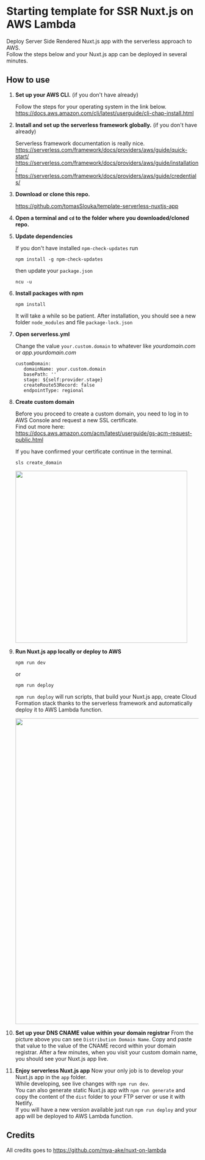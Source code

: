 # Starting template for SSR Nuxt.js on AWS Lambda

Deploy Server Side Rendered Nuxt.js app with the serverless approach to AWS.  
Follow the steps below and your Nuxt.js app can be deployed in several minutes.

## How to use

1. **Set up your AWS CLI.** (if you don't have already)

   Follow the steps for your operating system in the link below.  
   https://docs.aws.amazon.com/cli/latest/userguide/cli-chap-install.html

2. **Install and set up the serverless framework globally.**  (if you don't have already)

   Serverless framework documentation is really nice.  
   https://serverless.com/framework/docs/providers/aws/guide/quick-start/  
   https://serverless.com/framework/docs/providers/aws/guide/installation/  
   https://serverless.com/framework/docs/providers/aws/guide/credentials/

3. **Download or clone this repo.**

   https://github.com/tomasSlouka/template-serverless-nuxtjs-app

4. **Open a terminal and `cd` to the folder where you downloaded/cloned repo.**

5. **Update dependencies**

   If you don't have installed `npm-check-updates` run
   ```shell
   npm install -g npm-check-updates
   ```
   then update your `package.json`
   ```shell
   ncu -u
   ```

6. **Install packages with npm**

   ```shell
   npm install
   ```
   It will take a while so be patient. After installation, you should see a new folder `node_modules` and file `package-lock.json`

7. **Open serverless.yml** 
   
   Change the value `your.custom.domain` to whatever like *yourdomain.com* or *app.yourdomain.com*
   ```shell
   customDomain:
      domainName: your.custom.domain
      basePath: ''
      stage: ${self:provider.stage}
      createRoute53Record: false
      endpointType: regional
   ```
8. **Create custom domain** 

   Before you proceed to create a custom domain, you need to log in to AWS Console and request a new SSL certificate.  
   Find out more here: https://docs.aws.amazon.com/acm/latest/userguide/gs-acm-request-public.html

   If you have confirmed your certificate continue in the terminal.
   ```shell
   sls create_domain
   ```
   <img width="450" alt="" src="https://github.com/tomasSlouka/template-serverless-nuxtjs-app/blob/master/app/assets/img/create_domain.png">

9. **Run Nuxt.js app locally or deploy to AWS**

   ```shell
   npm run dev
   ```
   or  
   ```shell
   npm run deploy
   ```
   `npm run deploy` will run scripts, that build your Nuxt.js app, create Cloud Formation stack thanks to the serverless framework and automatically deploy it to AWS Lambda function.

   <img width="800" alt="" src="https://github.com/tomasSlouka/template-serverless-nuxtjs-app/blob/master/app/assets/img/deploy.png">

10. **Set up your DNS CNAME value within your domain registrar**
   From the picture above you can see `Distribution Domain Name`. Copy and paste that value to the value of the CNAME record within your domain registrar. After a few minutes, when you visit your custom domain name, you should see your Nuxt.js app live.

11. **Enjoy serverless Nuxt.js app**
   Now your only job is to develop your Nuxt.js app in the `app` folder.  
   While developing, see live changes with `npm run dev`.  
   You can also generate static Nuxt.js app with `npm run generate` and copy the content of the `dist` folder to your FTP server or use it with Netlify.  
   If you will have a new version available just run `npm run deploy` and your app will be deployed to AWS Lambda function.

## Credits
All credits goes to https://github.com/mya-ake/nuxt-on-lambda
